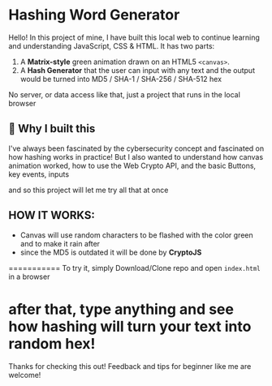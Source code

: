 # Hashing Word Generator 

Hello! In this project of mine, I have built this local web to continue learning and understanding JavaScript, CSS & HTML. It has two parts: 

1) A  **Matrix-style** green animation drawn on an HTML5 `<canvas>`.
2) A **Hash Generator** that the user can input with any text and the output would be turned into MD5 / SHA-1 / SHA-256 / SHA-512 hex

No server, or data access like that, just a project that runs in the local browser 

## 🎯 Why I built this

I've always been fascinated by the cybersecurity concept and fascinated on how hashing works in practice! But I also wanted to understand how canvas animation worked, how to use the Web Crypto API, and the basic Buttons, key events, inputs

and so this project will let me try all that at once

## HOW IT WORKS:

- Canvas will use random characters to be flashed with the color green and to make it rain after
- since the MD5 is outdated it will be done by **CryptoJS** 

===========
To try it, simply Download/Clone repo and open `index.html` in a browser

after that, type anything and see how hashing will turn your text into random hex! 
==============
Thanks for checking this out! Feedback and tips for beginner like me are welcome! 


